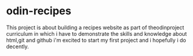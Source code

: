 # odin-recipes
This project is about building a recipes website as part of theodinproject curriculum in which i have to demonstrate the skills
and knowledge about html,git and github i'm excited to start my first project and i hopefully i do decently.
